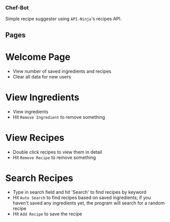 ### Chef-Bot

Simple recipe suggester using `API-Ninja`'s recipes API.

## Pages

# Welcome Page
- View number of saved ingredients and recipes
- Clear all data for new users

# View Ingredients
- View ingredients
- Hit `Remove Ingredient` to remove something

# View Recipes
- Double click recipes to view them in detail
- Hit `Remove Recipe` to remove something

# Search Recipes
- Type in search field and hit 'Search' to find recipes by keyword
- Hit `Auto Search` to find recipes based on saved ingredients; if you haven't saved any ingredients yet, the program will search for a random recipe
- Hit `Add Recipe` to save the recipe
